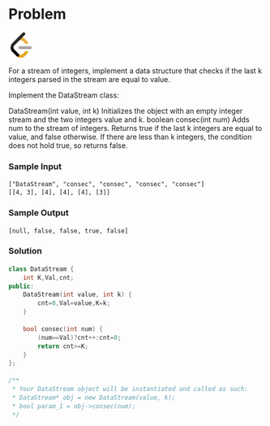 # Problem
<a href="https://leetcode.com/problems/find-consecutive-integers-from-a-data-stream/">
  <img src="../lib/leetcode-3628885-3030025.webp" width="50"/>
</a>

For a stream of integers, implement a data structure that checks if the last k integers parsed in the stream are equal to value.

Implement the DataStream class:

DataStream(int value, int k) Initializes the object with an empty integer stream and the two integers value and k.
boolean consec(int num) Adds num to the stream of integers. Returns true if the last k integers are equal to value, and false otherwise. If there are less than k integers, the condition does not hold true, so returns false.

### Sample Input
```
["DataStream", "consec", "consec", "consec", "consec"]
[[4, 3], [4], [4], [4], [3]]
```
### Sample Output
```
[null, false, false, true, false]
```

### Solution
```cpp
class DataStream {
    int K,Val,cnt;
public:
    DataStream(int value, int k) {
        cnt=0,Val=value,K=k;
    }
    
    bool consec(int num) {
        (num==Val)?cnt++:cnt=0;
        return cnt>=K;
    }
};

/**
 * Your DataStream object will be instantiated and called as such:
 * DataStream* obj = new DataStream(value, k);
 * bool param_1 = obj->consec(num);
 */

```
